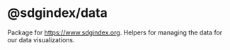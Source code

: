 # @sdgindex/data

Package for https://www.sdgindex.org. Helpers for managing the data for our data visualizations.
